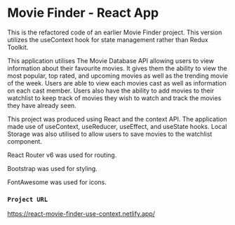 # Movie Finder - React App

This is the refactored code of an earlier Movie Finder project. This version utilizes the useContext hook for state management rather than Redux Toolkit. 

This application utilises The Movie Database API allowing users to view information about their favourite movies. It gives them the ability to view the most popular, top rated, and upcoming movies as well as the trending movie of the week. Users are able to view each movies cast as well as information on each cast member. Users also have the ability to add movies to their watchlist to keep track of movies they wish to watch and track the movies they have already seen.

This project was produced using React and the context API. The application made use of useContext, useReducer, useEffect, and useState hooks. Local Storage was also utilised to allow users to save movies to the watchlist component.

React Router v6 was used for routing.

Bootstrap was used for styling.

FontAwesome was used for icons.

### `Project URL`

https://react-movie-finder-use-context.netlify.app/
